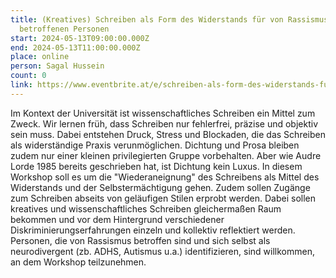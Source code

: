 ```yaml
---
title: (Kreatives) Schreiben als Form des Widerstands für von Rassismus
  betroffenen Personen
start: 2024-05-13T09:00:00.000Z
end: 2024-05-13T11:00:00.000Z
place: online
person: Sagal Hussein
count: 0
link: https://www.eventbrite.at/e/schreiben-als-form-des-widerstands-fur-von-rassismus-betroffene-personen-tickets-893648726397
---
```

<!--StartFragment-->

Im Kontext der Universität ist wissenschaftliches Schreiben ein Mittel zum Zweck. Wir lernen früh, dass Schreiben nur fehlerfrei, präzise und objektiv sein muss. Dabei entstehen Druck, Stress und Blockaden, die das Schreiben als widerständige Praxis verunmöglichen. Dichtung und Prosa bleiben zudem nur einer kleinen privilegierten Gruppe vorbehalten. Aber wie Audre Lorde 1985 bereits geschrieben hat, ist Dichtung kein Luxus. In diesem Workshop soll es um die "Wiederaneignung" des Schreibens als Mittel des Widerstands und der Selbstermächtigung gehen. Zudem sollen Zugänge zum Schreiben abseits von geläufigen Stilen erprobt werden. Dabei sollen kreatives und wissenschaftliches Schreiben gleichermaßen Raum bekommen und vor dem Hintergrund verschiedener Diskriminierungserfahrungen einzeln und kollektiv reflektiert werden. Personen, die von Rassismus betroffen sind und sich selbst als neurodivergent (zb. ADHS, Autismus u.a.) identifizieren, sind willkommen, an dem Workshop teilzunehmen.

<!--EndFragment-->